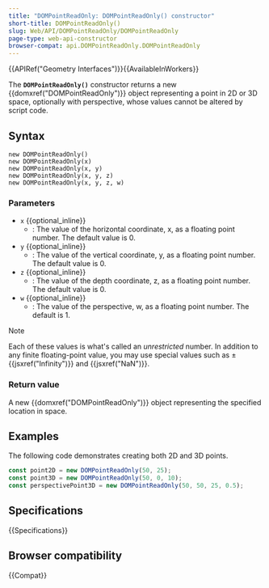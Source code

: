 ```yaml
---
title: "DOMPointReadOnly: DOMPointReadOnly() constructor"
short-title: DOMPointReadOnly()
slug: Web/API/DOMPointReadOnly/DOMPointReadOnly
page-type: web-api-constructor
browser-compat: api.DOMPointReadOnly.DOMPointReadOnly
---
```


{{APIRef("Geometry Interfaces")}}{{AvailableInWorkers}}

The **`DOMPointReadOnly()`**
constructor returns a new {{domxref("DOMPointReadOnly")}} object representing a point
in 2D or 3D space, optionally with perspective, whose values cannot be altered by
script code.

## Syntax

```js-nolint
new DOMPointReadOnly()
new DOMPointReadOnly(x)
new DOMPointReadOnly(x, y)
new DOMPointReadOnly(x, y, z)
new DOMPointReadOnly(x, y, z, w)
```

### Parameters

- `x` {{optional_inline}}
  - : The value of the horizontal coordinate, x, as a floating point number. The default
    value is 0.
- `y` {{optional_inline}}
  - : The value of the vertical coordinate, y, as a floating point number. The default
    value is 0.
- `z` {{optional_inline}}
  - : The value of the depth coordinate, z, as a floating point number. The default value
    is 0.
- `w` {{optional_inline}}
  - : The value of the perspective, w, as a floating point number. The default is 1.

> [!NOTE]
> Each of these values is what's called an _unrestricted_
> number. In addition to any finite floating-point value, you may use special values
> such as ±{{jsxref("Infinity")}} and {{jsxref("NaN")}}.

### Return value

A new {{domxref("DOMPointReadOnly")}} object representing the specified location in
space.

## Examples

The following code demonstrates creating both 2D and 3D points.

```js
const point2D = new DOMPointReadOnly(50, 25);
const point3D = new DOMPointReadOnly(50, 0, 10);
const perspectivePoint3D = new DOMPointReadOnly(50, 50, 25, 0.5);
```

## Specifications

{{Specifications}}

## Browser compatibility

{{Compat}}
